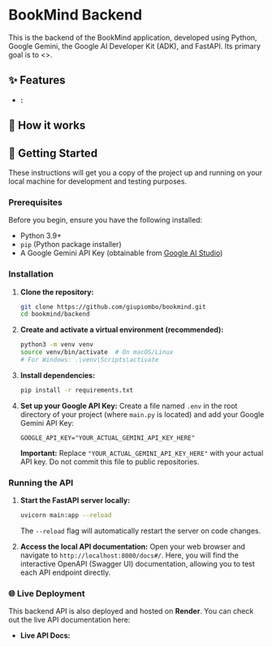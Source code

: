 # BookMind Backend

This is the backend of the BookMind application, developed using Python, Google Gemini, the Google AI Developer Kit (ADK), and FastAPI. Its primary goal is to <>.

## ✨ Features

- **<Topic>:** <explanation>

## 💭 How it works

## 🚀 Getting Started

These instructions will get you a copy of the project up and running on your local machine for development and testing purposes.

### Prerequisites

Before you begin, ensure you have the following installed:

- Python 3.9+
- `pip` (Python package installer)
- A Google Gemini API Key (obtainable from [Google AI Studio](https://aistudio.google.com/))

### Installation

1.  **Clone the repository:**

    ```bash
    git clone https://github.com/giupiombo/bookmind.git
    cd bookmind/backend
    ```

2.  **Create and activate a virtual environment (recommended):**

    ```bash
    python3 -m venv venv
    source venv/bin/activate  # On macOS/Linux
    # For Windows: .\venv\Scripts\activate
    ```

3.  **Install dependencies:**

    ```bash
    pip install -r requirements.txt
    ```

4.  **Set up your Google API Key:**
    Create a file named `.env` in the root directory of your project (where `main.py` is located) and add your Google Gemini API Key:
    ```dotenv
    GOOGLE_API_KEY="YOUR_ACTUAL_GEMINI_API_KEY_HERE"
    ```
    **Important:** Replace `"YOUR_ACTUAL_GEMINI_API_KEY_HERE"` with your actual API key. Do not commit this file to public repositories.

### Running the API

1.  **Start the FastAPI server locally:**

    ```bash
    uvicorn main:app --reload
    ```

    The `--reload` flag will automatically restart the server on code changes.

2.  **Access the local API documentation:**
    Open your web browser and navigate to `http://localhost:8000/docs#/`. Here, you will find the interactive OpenAPI (Swagger UI) documentation, allowing you to test each API endpoint directly.

### 🌐 Live Deployment

This backend API is also deployed and hosted on **Render**. You can check out the live API documentation here:

- **Live API Docs:** <link>
